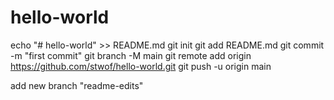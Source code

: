 # hello-world

echo "# hello-world" >> README.md
git init
git add README.md
git commit -m "first commit"
git branch -M main
git remote add origin https://github.com/stwof/hello-world.git
git push -u origin main

add new branch "readme-edits"
